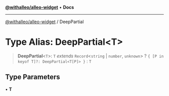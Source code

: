 [**@withalleo/alleo-widget**](../README.md) • **Docs**

***

[@withalleo/alleo-widget](../globals.md) / DeepPartial

# Type Alias: DeepPartial\<T\>

> **DeepPartial**\<`T`\>: `T` *extends* `Record`\<`string` \| `number`, `unknown`\> ? `{ [P in keyof T]?: DeepPartial<T[P]> }` : `T`

## Type Parameters

• **T**
